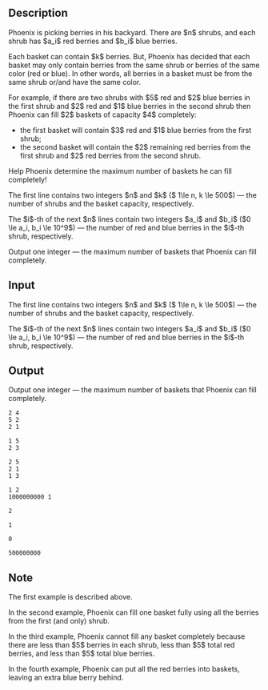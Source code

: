 ## Description

<div><p>Phoenix is picking berries in his backyard. There are $n$ shrubs, and each shrub has $a_i$ red berries and $b_i$ blue berries.</p><p>Each basket can contain $k$ berries. But, Phoenix has decided that each basket may only contain berries from the same shrub or berries of the same color (red or blue). In other words, all berries in a basket must be from the same shrub or/and have the same color.</p><p>For example, if there are two shrubs with $5$ red and $2$ blue berries in the first shrub and $2$ red and $1$ blue berries in the second shrub then Phoenix can fill $2$ baskets of capacity $4$ completely: </p><ul> <li> the first basket will contain $3$ red and $1$ blue berries from the first shrub; </li><li> the second basket will contain the $2$ remaining red berries from the first shrub and $2$ red berries from the second shrub. </li></ul><p>Help Phoenix determine the maximum number of baskets he can <span class="tex-font-style-bf">fill completely</span>!</p></div><div class="input-specification"><p>The first line contains two integers $n$ and $k$ ($ 1\le n, k \le 500$)&nbsp;— the number of shrubs and the basket capacity, respectively.</p><p>The $i$-th of the next $n$ lines contain two integers $a_i$ and $b_i$ ($0 \le a_i, b_i \le 10^9$)&nbsp;— the number of red and blue berries in the $i$-th shrub, respectively.</p></div><div class="output-specification"><p>Output one integer&nbsp;— the maximum number of baskets that Phoenix can fill completely.</p></div>

## Input

<p>The first line contains two integers $n$ and $k$ ($ 1\le n, k \le 500$)&nbsp;— the number of shrubs and the basket capacity, respectively.</p><p>The $i$-th of the next $n$ lines contain two integers $a_i$ and $b_i$ ($0 \le a_i, b_i \le 10^9$)&nbsp;— the number of red and blue berries in the $i$-th shrub, respectively.</p>

## Output

<p>Output one integer&nbsp;— the maximum number of baskets that Phoenix can fill completely.</p>





```input1
2 4
5 2
2 1
```




```input2
1 5
2 3
```




```input3
2 5
2 1
1 3
```




```input4
1 2
1000000000 1
```




```output1
2
```




```output2
1
```




```output3
0
```




```output4
500000000
```



## Note

<p>The first example is described above.</p><p>In the second example, Phoenix can fill one basket fully using all the berries from the first (and only) shrub.</p><p>In the third example, Phoenix cannot fill any basket completely because there are less than $5$ berries in each shrub, less than $5$ total red berries, and less than $5$ total blue berries.</p><p>In the fourth example, Phoenix can put all the red berries into baskets, leaving an extra blue berry behind.</p>
